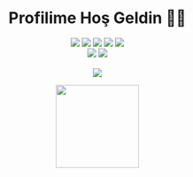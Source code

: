 <h1 align="center">Profilime Hoş Geldin 🤙🏻</h1>
<p align="center">
  <a href="https://discord.com/users/448841761222164480" target"blank_"><img src="https://img.shields.io/badge/Discord%20-7289DA.svg?&style=for-the-badge&logo=discord&logoColor=white"></a>
  <a href="https://open.spotify.com/user/5tf2616sl9mvdmdzoz9a9v2lu" target"blank_"><img src="https://img.shields.io/badge/Spotify%20Hesab%C4%B1m%20-1ed760.svg?&style=for-the-badge&logo=spotify&logoColor=white"></a>
  <a href="https://open.spotify.com/user/5tf2616sl9mvdmdzoz9a9v2lu" target"blank_"><img src="https://img.shields.io/badge/Spotify%20Hesab%C4%B1m%20-1ed760.svg?&style=for-the-badge&logo=spotify&logoColor=white"></a>
  <a href="https://www.instagram.com/yunusemrree1/?hl=tr" target"blank_"><img src="https://img.shields.io/badge/INSTAGRAM%20-DC3175.svg?&style=for-the-badge&logo=instagram&logoColor=white"></a>
  <a href="https://github.com/emrexl" target"blank_"><img src="https://img.shields.io/badge/GitHub%20-191717.svg?&style=for-the-badge&logo=github&logoColor=white"></a>
  <br><img src = "https://img.shields.io/github/followers/emrexl?color=Green&label=Takip%C3%A7i&logo=Github%20takip%C3%A7isi&style=for-the-badge">
<img src = "https://img.shields.io/github/stars/emrexl?label=Y%C4%B1ld%C4%B1z&style=for-the-badge"></br>
<br><a href = "https://discord.gg/63E8SfTfb5" target"blank_"><img src = "https://img.shields.io/discord/736348236557713498?label=Discord%20Sunucum&style=for-the-badge"></br>
</p>

<p align="center">
  <img src="https://github-readme-stats.vercel.app/api?username=emrexl&count_private=true&show_icons=true&theme=whitek&hide_border=true" width="%100" height="150px"
</p>
